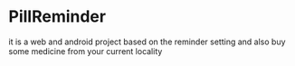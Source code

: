 # PillReminder
it is a web and android project based on the reminder setting and also buy some medicine from your current locality
